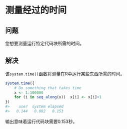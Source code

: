 # **测量经过的时间**
## **问题**
您想要测量运行特定代码块所需的时间。
## **解决**
该```system.time()```函数将测量在R中运行某些东西所需的时间。

```R
system.time({
    # Do something that takes time
    x <- 1:100000
    for (i in seq_along(x))  x[i] <- x[i]+1
})
#>    user  system elapsed 
#>   0.144   0.002   0.153

```
输出意味着运行代码块需要0.153秒。
